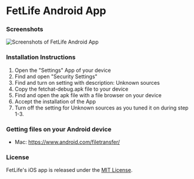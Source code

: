# FetLife Android App

### Screenshots

![Screenshots of FetLife Android App](https://cloud.githubusercontent.com/assets/22100/14682127/f6aa10c8-06d8-11e6-9a14-0ae9fb957498.png)

### Installation Instructions

1. Open the "Settings" App of your device
2. Find and open "Security Settings"
3. Find and turn on setting with description: Unknown sources
4. Copy the fetchat-debug.apk file to your device
5. Find and open the apk file with a file browser on your device
6. Accept the installation of the App
7. Turn off the setting for Unknown sources as you tuned it on during step 1-3.


### Getting files on your Android device

- Mac: https://www.android.com/filetransfer/


### License

FetLife's iOS app is released under the [MIT License](http://www.opensource.org/licenses/MIT).
